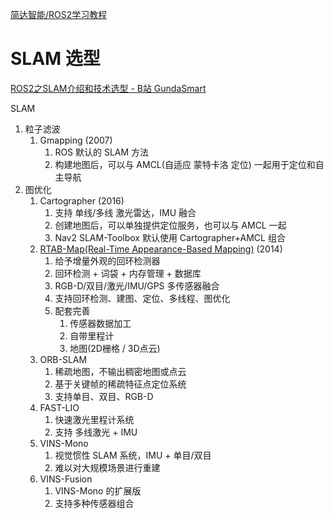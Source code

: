 
[简达智能/ROS2学习教程](https://gitee.com/gwmunan/ros2/wikis)

# SLAM 选型

[ROS2之SLAM介绍和技术选型 - B站 GundaSmart](https://www.bilibili.com/video/BV1P4421w7Hm/)



SLAM
1. 粒子滤波
   1. Gmapping (2007)
      1. ROS 默认的 SLAM 方法
      2. 构建地图后，可以与 AMCL(自适应 蒙特卡洛 定位) 一起用于定位和自主导航
2. 图优化
   1. Cartographer (2016)
      1. 支持 单线/多线 激光雷达，IMU 融合
      2. 创建地图后，可以单独提供定位服务，也可以与 AMCL 一起
      3. Nav2 SLAM-Toolbox 默认使用 Cartographer+AMCL 组合
   2. [RTAB-Map(Real-Time Appearance-Based Mapping)](https://introlab.github.io/rtabmap/) (2014)
      1. 给予增量外观的回环检测器
      2. 回环检测 + 词袋 + 内存管理 + 数据库
      3. RGB-D/双目/激光/IMU/GPS 多传感器融合
      4. 支持回环检测、建图、定位、多线程、图优化
      5. 配套完善
         1. 传感器数据加工
         2. 自带里程计
         3. 地图(2D栅格 / 3D点云)
   3. ORB-SLAM
      1. 稀疏地图，不输出稠密地图或点云
      2. 基于关键帧的稀疏特征点定位系统
      3. 支持单目、双目、RGB-D
   4. FAST-LIO
      1. 快速激光里程计系统
      2. 支持 多线激光 + IMU
   5. VINS-Mono
      1. 视觉惯性 SLAM 系统，IMU + 单目/双目
      2. 难以对大规模场景进行重建
   6. VINS-Fusion
      1. VINS-Mono 的扩展版
      2. 支持多种传感器组合




